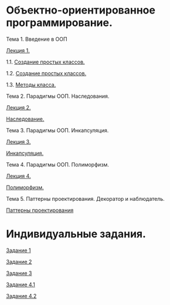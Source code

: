 # Объектно-ориентированное программирование.
Тема 1. Введение в ООП

[Лекция 1.](/Лекция1_ООП.ipynb)

1.1. [Создание простых классов.](/Пр_1_1.ipynb)

1.2. [Создание простых классов.](/Пр_1.2.ipynb)

1.3. [Методы класса.](/Пр_1.3.ipynb)

Тема 2. Парадигмы ООП. Наследования.

[Лекция 2.](/Лекция_2.ipynb)

[Наследование.](/ПР_2.ipynb)

Тема 3. Парадигмы ООП. Инкапсуляция.

[Лекция 3.](/Лекция_3.ipynb)

[Инкапсуляция.](/Пр_3.ipynb)

Тема 4. Парадигмы ООП. Полиморфизм.

[Лекция 4.](/Лекция_4.ipynb)

[Полиморфизм.](/Пр_4.ipynb)

Тема 5. Паттерны проектирования. Декоратор и наблюдатель.

[Паттерны проектирования](/Пр_5.ipynb)

# Индивидуальные задания.
[Задание 1](/Инд.задание1.ipynb)

[Задание 2](/Инд_задание2.ipynb)

[Задание 3](/Сабитова_Задание3.ipynb)

[Задание 4.1](/Инд4.ipynb)

[Задание 4.2](/Инд5.ipynb)
